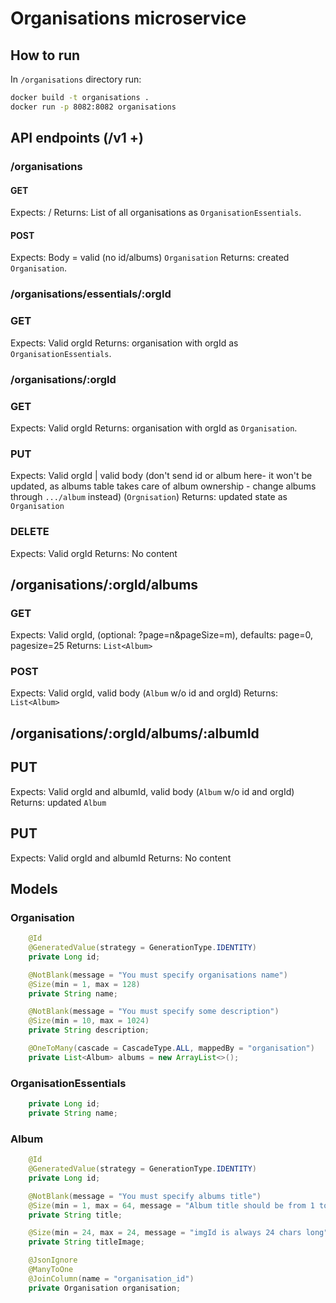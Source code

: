 # Organisations microservice

## How to run

In `/organisations` directory run:
```bash
docker build -t organisations .
docker run -p 8082:8082 organisations
```

## API endpoints (/v1 +)

### /organisations

#### GET

Expects: /
Returns: List of all organisations as `OrganisationEssentials`.

#### POST

Expects: Body = valid (no id/albums) `Organisation`
Returns: created `Organisation`.

### /organisations/essentials/:orgId

### GET

Expects: Valid orgId
Returns: organisation with orgId as `OrganisationEssentials`.

### /organisations/:orgId

### GET

Expects: Valid orgId
Returns: organisation with orgId as `Organisation`.

### PUT

Expects: Valid orgId | valid body (don't send id or album here- it won't be updated, as albums table takes care of album ownership - change albums through `.../album` instead) (`Orgnisation`)
Returns: updated state as `Organisation`

### DELETE

Expects: Valid orgId
Returns: No content

## /organisations/:orgId/albums

### GET

Expects: Valid orgId, (optional: ?page=n&pageSize=m), defaults: page=0, pagesize=25
Returns: `List<Album>`

### POST

Expects: Valid orgId, valid body (`Album` w/o id and orgId)
Returns: `List<Album>`

## /organisations/:orgId/albums/:albumId

## PUT

Expects: Valid orgId and albumId, valid body (`Album` w/o id and orgId)
Returns: updated `Album`

## PUT

Expects: Valid orgId and albumId
Returns: No content

## Models

### Organisation

```java
    @Id
    @GeneratedValue(strategy = GenerationType.IDENTITY)
    private Long id;

    @NotBlank(message = "You must specify organisations name")
    @Size(min = 1, max = 128)
    private String name;

    @NotBlank(message = "You must specify some description")
    @Size(min = 10, max = 1024)
    private String description;

    @OneToMany(cascade = CascadeType.ALL, mappedBy = "organisation")
    private List<Album> albums = new ArrayList<>();
```

### OrganisationEssentials

```java
    private Long id;
    private String name;
```

### Album

```java
    @Id
    @GeneratedValue(strategy = GenerationType.IDENTITY)
    private Long id;

    @NotBlank(message = "You must specify albums title")
    @Size(min = 1, max = 64, message = "Album title should be from 1 to 64 characters long.")
    private String title;

    @Size(min = 24, max = 24, message = "imgId is always 24 chars long")
    private String titleImage;

    @JsonIgnore
    @ManyToOne
    @JoinColumn(name = "organisation_id")
    private Organisation organisation;
```